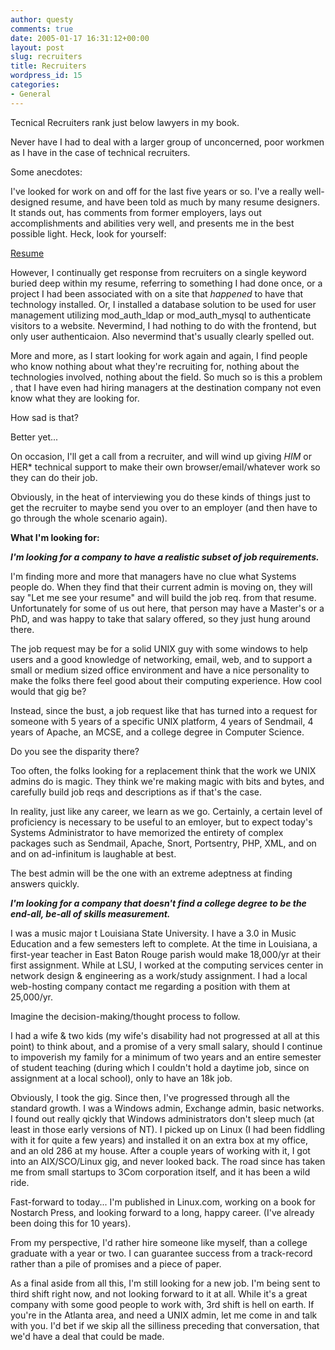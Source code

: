 ```yaml
---
author: questy
comments: true
date: 2005-01-17 16:31:12+00:00
layout: post
slug: recruiters
title: Recruiters
wordpress_id: 15
categories:
- General
---
```


Tecnical Recruiters rank just below lawyers in my book.

Never have I had to deal with a larger group of unconcerned, poor workmen as I have in the case of technical recruiters.

Some anecdotes:

I've looked for work on and off for the last five years or so. I've a really well-designed resume, and have been told as much by many resume designers. It stands out, has comments from former employers, lays out accomplishments and abilities very well, and presents me in the best possible light. Heck, look for yourself:

[Resume](http://www.jeraldsheets.com/resume/resume.doc)

However, I continually get response from recruiters on a single keyword buried deep within my resume, referring to something I had done once, or a project I had been associated with on a site that *happened* to have that technology installed. Or, I installed a database solution to be used for user management utilizing mod_auth_ldap or mod_auth_mysql to authenticate visitors to a website. Nevermind, I had nothing to do with the frontend, but only user authenticaion. Also nevermind that's usually clearly spelled out.

More and more, as I start looking for work again and again, I find people who know nothing about what they're recruiting for, nothing about the technologies involved, nothing about the field. So much so is this a problem , that I have even had hiring managers at the destination company not even know what they are looking for.

How sad is that?

Better yet...

On occasion, I'll get a call from a recruiter, and will wind up giving *HIM* or HER* technical support to make their own browser/email/whatever work so they can do their job.

Obviously, in the heat of interviewing you do these kinds of things just to get the recruiter to maybe send you over to an employer (and then have to go through the whole scenario again).

**What I'm looking for:**

_**I'm looking for a company to have a realistic subset of job requirements.**_

I'm finding more and more that managers have no clue what Systems people do. When they find that their current admin is moving on, they will say "Let me see your resume" and will build the job req. from that resume. Unfortunately for some of us out here, that person may have a Master's or a PhD, and was happy to take that salary offered, so they just hung around there.

The job request may be for a solid UNIX guy with some windows to help users and a good knowledge of networking, email, web, and to support a small or medium sized office environment and have a nice personality to make the folks there feel good about their computing experience. How cool would that gig be?

Instead, since the bust, a job request like that has turned into a request for someone with 5 years of a specific UNIX platform, 4 years of Sendmail, 4 years of Apache, an MCSE, and a college degree in Computer Science.

Do you see the disparity there?

Too often, the folks looking for a replacement think that the work we UNIX admins do is magic. They think we're making magic with bits and bytes, and carefully build job reqs and descriptions as if that's the case.

In reality, just like any career, we learn as we go. Certainly, a certain level of proficiency is necessary to be useful to an emloyer, but to expect today's Systems Administrator to have memorized the entirety of complex packages such as Sendmail, Apache, Snort, Portsentry, PHP, XML, and on and on ad-infinitum is laughable at best.

The best admin will be the one with an extreme adeptness at finding answers quickly.

**_I'm looking for a company that doesn't find a college degree to be the end-all, be-all of skills measurement._**

I was a music major t Louisiana State University. I have a 3.0 in Music Education and a few semesters left to complete. At the time in Louisiana, a first-year teacher in East Baton Rouge parish would make 18,000/yr at their first assignment. While at LSU, I worked at the computing services center in network design & engineering as a work/study assignment. I had a local web-hosting company contact me regarding a position with them at 25,000/yr.

Imagine the decision-making/thought process to follow.

I had a wife & two kids (my wife's disability had not progressed at all at this point) to think about, and a promise of a very small salary, should I continue to impoverish my family for a minimum of two years and an entire semester of student teaching (during which I couldn't hold a daytime job, since on assignment at a local school), only to have an 18k job.

Obviously, I took the gig. Since then, I've progressed through all the standard growth. I was a Windows admin, Exchange admin, basic networks. I found out really qickly that Windows administrators don't sleep much (at least in those early versions of NT). I picked up on Linux (I had been fiddling with it for quite a few years) and installed it on an extra box at my office, and an old 286 at my house. After a couple years of working with it, I got into an AIX/SCO/Linux gig, and never looked back. The road since has taken me from small startups to 3Com corporation itself, and it has been a wild ride.

Fast-forward to today... I'm published in Linux.com, working on a book for Nostarch Press, and looking forward to a long, happy career. (I've already been doing this for 10 years).

From my perspective, I'd rather hire someone like myself, than a college graduate with a year or two. I can guarantee success from a track-record rather than a pile of promises and a piece of paper.

As a final aside from all this, I'm still looking for a new job. I'm being sent to third shift right now, and not looking forward to it at all. While it's a great company with some good people to work with, 3rd shift is hell on earth. If you're in the Atlanta area, and need a UNIX admin, let me come in and talk with you. I'd bet if we skip all the silliness preceding that conversation, that we'd have a deal that could be made.
